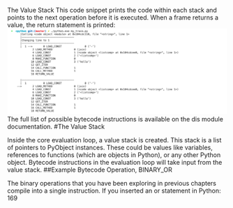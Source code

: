 The Value Stack This code snippet prints the code within each stack and points to the next operation before it is executed. When a frame returns a value, the return statement is printed: 
![page_169_2](images/page_169_2.png)
 The full list of possible bytecode instructions is available on the  dis module  documentation. 
#The Value Stack 

 Inside the core evaluation loop, a value stack is created. This stack is a list of pointers to  PyObject  instances. These could be values like variables, references to functions (which are objects in Python), or any other Python object. Bytecode instructions in the evaluation loop will take input from the value stack. 
##Example Bytecode Operation, BINARY_OR 

 The binary operations that you have been exploring in previous chapters compile into a single instruction. If you inserted an  or  statement in Python: 169